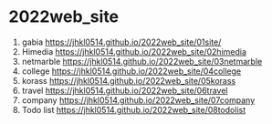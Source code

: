 # 2022web_site
1. gabia https://jhkl0514.github.io/2022web_site/01site/
2. Himedia https://jhkl0514.github.io/2022web_site/02himedia
3. netmarble https://jhkl0514.github.io/2022web_site/03netmarble
4. college https://jhkl0514.github.io/2022web_site/04college
5. korass https://jhkl0514.github.io/2022web_site/05korass
6. travel https://jhkl0514.github.io/2022web_site/06travel
7. company https://jhkl0514.github.io/2022web_site/07company
8. Todo list https://jhkl0514.github.io/2022web_site/08todolist
